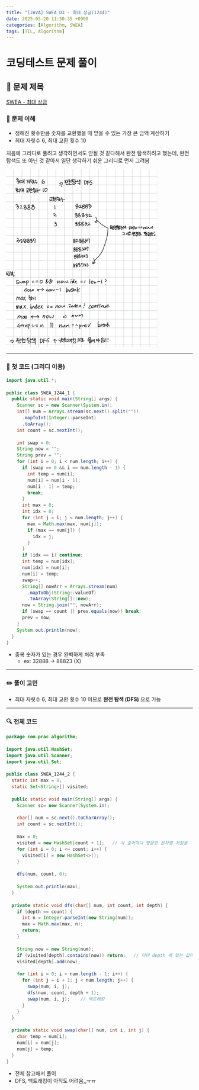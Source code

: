 ```yaml
---
title: "[JAVA] SWEA D3 - 최대 상금(1244)"
date: 2025-05-20 11:50:35 +0900
categories: [Algorithm, SWEA]
tags: [TIL, Algorithm]
---
```

# 코딩테스트 문제 풀이

## 📘 문제 제목
[SWEA - 최대 상금](https://swexpertacademy.com/main/code/problem/problemDetail.do?contestProbId=AV15Khn6AN0CFAYD)

### 🧠 문제 이해
- 정해진 횟수만큼 숫자를 교환했을 때 받을 수 있는 가장 큰 금액 계산하기
- 최대 자릿수 6, 최대 교환 횟수 10

처음에 그리디로 풀려고 생각하면서도 안될 것 같다해서 완전 탐색하려고 했는데,
완전 탐색도 또 아닌 것 같아서 일단 생각하기 쉬운 그리디로 먼저 그려봄

![img.png](../../../assets/img/algorithm/2025-05-20.png)


---

### 🥲 첫 코드 (그리디 이용)

```java
import java.util.*;

public class SWEA_1244_1 {
  public static void main(String[] args) {
    Scanner sc = new Scanner(System.in);
    int[] num = Arrays.stream(sc.next().split(""))
      .mapToInt(Integer::parseInt)
      .toArray();
    int count = sc.nextInt();

    int swap = 0;
    String now = "";
    String prev = "";
    for (int i = 0; i < num.length; i++) {
      if (swap == 0 && i == num.length - 1) {
        int temp = num[i];
        num[i] = num[i - 1];
        num[i - 1] = temp;
        break;
      }
      int max = 0;
      int idx = 0;
      for (int j = i; j < num.length; j++) {
        max = Math.max(max, num[j]);
        if (max == num[j]) {
          idx = j;
        }
      }
      if (idx == i) continue;
      int temp = num[idx];
      num[idx] = num[i];
      num[i] = temp;
      swap++;
      String[] nowArr = Arrays.stream(num)
        .mapToObj(String::valueOf)
        .toArray(String[]::new);
      now = String.join("", nowArr);
      if (swap == count || prev.equals(now)) break;
      prev = now;
    }
    System.out.println(now);
  }
}
```
- 중복 숫자가 있는 경우 완벽하게 처리 부족
  - ex: 32888 -> 88823 (X)

---

### ✏️ 풀이 고민
- 최대 자릿수 6, 최대 교환 횟수 10 이므로 **완전 탐색 (DFS)** 으로 가능

---

### 🔍 전체 코드

```java
package com.prac.algorithm;

import java.util.HashSet;
import java.util.Scanner;
import java.util.Set;

public class SWEA_1244_2 {
  static int max = 0;
  static Set<String>[] visited;

  public static void main(String[] args) {
    Scanner sc= new Scanner(System.in);

    char[] num = sc.next().toCharArray();
    int count = sc.nextInt();

    max = 0;
    visited = new HashSet[count + 1];   // 각 깊이마다 방문한 문자열 저장용
    for (int i = 0; i <= count; i++) {
      visited[i] = new HashSet<>();
    }

    dfs(num, count, 0);

    System.out.println(max);
  }

  private static void dfs(char[] num, int count, int depth) {
    if (depth == count) {
      int n = Integer.parseInt(new String(num));
      max = Math.max(max, n);
      return;
    }

    String now = new String(num);
    if (visited[depth].contains(now)) return;   // 이미 depth 에 있는 값이면 탐색 필요 없음
    visited[depth].add(now);

    for (int i = 0; i < num.length - 1; i++) {
      for (int j = i + 1; j < num.length; j++) {
        swap(num, i, j);
        dfs(num, count, depth + 1);
        swap(num, i, j);    // 백트래킹
      }
    }
  }

  private static void swap(char[] num, int i, int j) {
    char temp = num[i];
    num[i] = num[j];
    num[j] = temp;
  }
}
```
- 전체 참고해서 풀이
- DFS, 백트래킹이 아직도 어려움,,ㅠㅠ
